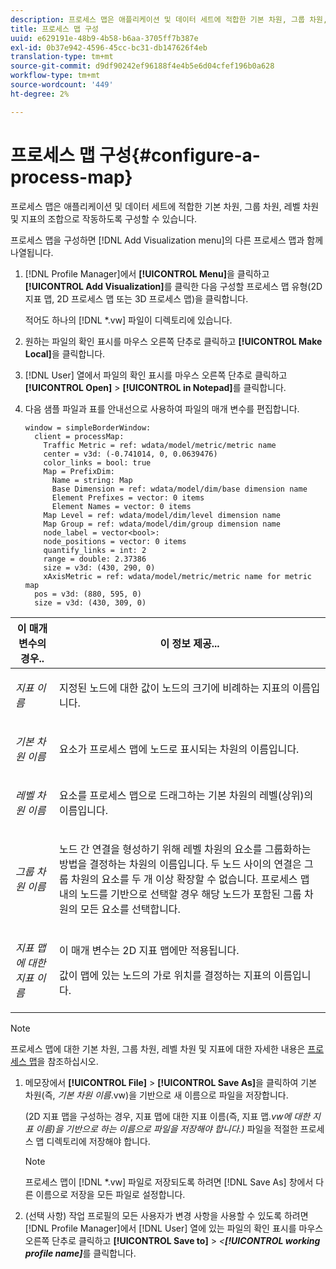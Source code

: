 ```yaml
---
description: 프로세스 맵은 애플리케이션 및 데이터 세트에 적합한 기본 차원, 그룹 차원, 레벨 차원 및 지표의 조합으로 작동하도록 구성할 수 있습니다.
title: 프로세스 맵 구성
uuid: e629191e-48b9-4b58-b6aa-3705ff7b387e
exl-id: 0b37e942-4596-45cc-bc31-db147626f4eb
translation-type: tm+mt
source-git-commit: d9df90242ef96188f4e4b5e6d04cfef196b0a628
workflow-type: tm+mt
source-wordcount: '449'
ht-degree: 2%

---
```


# 프로세스 맵 구성{#configure-a-process-map}

프로세스 맵은 애플리케이션 및 데이터 세트에 적합한 기본 차원, 그룹 차원, 레벨 차원 및 지표의 조합으로 작동하도록 구성할 수 있습니다.

프로세스 맵을 구성하면 [!DNL Add Visualization menu]의 다른 프로세스 맵과 함께 나열됩니다.

1. [!DNL Profile Manager]에서 **[!UICONTROL Menu]**&#x200B;을 클릭하고 **[!UICONTROL Add Visualization]**&#x200B;를 클릭한 다음 구성할 프로세스 맵 유형(2D 지표 맵, 2D 프로세스 맵 또는 3D 프로세스 맵)을 클릭합니다.

   적어도 하나의 [!DNL *.vw] 파일이 디렉토리에 있습니다.

1. 원하는 파일의 확인 표시를 마우스 오른쪽 단추로 클릭하고 **[!UICONTROL Make Local]**&#x200B;을 클릭합니다.
1. [!DNL User] 열에서 파일의 확인 표시를 마우스 오른쪽 단추로 클릭하고 **[!UICONTROL Open]** > **[!UICONTROL in Notepad]**&#x200B;를 클릭합니다.
1. 다음 샘플 파일과 표를 안내선으로 사용하여 파일의 매개 변수를 편집합니다.

   ```
   window = simpleBorderWindow: 
     client = processMap: 
       Traffic Metric = ref: wdata/model/metric/metric name
       center = v3d: (-0.741014, 0, 0.0639476)
       color_links = bool: true
       Map = PrefixDim: 
         Name = string: Map
         Base Dimension = ref: wdata/model/dim/base dimension name
         Element Prefixes = vector: 0 items
         Element Names = vector: 0 items
       Map Level = ref: wdata/model/dim/level dimension name
       Map Group = ref: wdata/model/dim/group dimension name
       node_label = vector<bool>: 
       node_positions = vector: 0 items
       quantify_links = int: 2
       range = double: 2.37386
       size = v3d: (430, 290, 0)
       xAxisMetric = ref: wdata/model/metric/metric name for metric map
     pos = v3d: (880, 595, 0)
     size = v3d: (430, 309, 0)
   ```

<table id="table_3F072DB1B68746C49DF9332718982EBE"> 
 <thead> 
  <tr> 
   <th colname="col1" class="entry"> 이 매개 변수의 경우.. </th> 
   <th colname="col2" class="entry"> 이 정보 제공... </th> 
  </tr> 
 </thead>
 <tbody> 
  <tr> 
   <td colname="col1"> <p><i>지표 이름</i> </p> </td> 
   <td colname="col2"> <p>지정된 노드에 대한 값이 노드의 크기에 비례하는 지표의 이름입니다. </p> </td> 
  </tr> 
  <tr> 
   <td colname="col1"> <p><i>기본 차원 이름</i> </p> </td> 
   <td colname="col2"> <p>요소가 프로세스 맵에 노드로 표시되는 차원의 이름입니다. </p> </td> 
  </tr> 
  <tr> 
   <td colname="col1"> <p><i>레벨 차원 이름</i> </p> </td> 
   <td colname="col2"> <p>요소를 프로세스 맵으로 드래그하는 기본 차원의 레벨(상위)의 이름입니다. </p> </td> 
  </tr> 
  <tr> 
   <td colname="col1"> <p><i>그룹 차원 이름</i> </p> </td> 
   <td colname="col2"> <p>노드 간 연결을 형성하기 위해 레벨 차원의 요소를 그룹화하는 방법을 결정하는 차원의 이름입니다. 두 노드 사이의 연결은 그룹 차원의 요소를 두 개 이상 확장할 수 없습니다. 프로세스 맵 내의 노드를 기반으로 선택할 경우 해당 노드가 포함된 그룹 차원의 모든 요소를 선택합니다. </p> </td> 
  </tr> 
  <tr> 
   <td colname="col1"> <p><i>지표 맵에 대한 지표 이름</i> </p> </td> 
   <td colname="col2"> <p>이 매개 변수는 2D 지표 맵에만 적용됩니다. </p> <p>값이 맵에 있는 노드의 가로 위치를 결정하는 지표의 이름입니다. </p> </td> 
  </tr> 
 </tbody> 
</table>

>[!NOTE]
>
>프로세스 맵에 대한 기본 차원, 그룹 차원, 레벨 차원 및 지표에 대한 자세한 내용은 [프로세스 맵](../../../home/c-get-started/c-analysis-vis/c-proc-maps/c-proc-maps.md#concept-880aee224404429785b733a4e80d275e)을 참조하십시오.

1. 메모장에서 **[!UICONTROL File]** > **[!UICONTROL Save As]**&#x200B;을 클릭하여 기본 차원(즉, *기본 차원 이름*.vw)을 기반으로 새 이름으로 파일을 저장합니다.

   (2D 지표 맵을 구성하는 경우, 지표 맵에 대한 지표 이름(즉, 지표 맵&#x200B;*.vw에 대한 지표 이름)을 기반으로 하는 이름으로 파일을 저장해야 합니다.)* 파일을 적절한 프로세스 맵 디렉토리에 저장해야 합니다.

   >[!NOTE]
   >
   >프로세스 맵이 [!DNL *.vw] 파일로 저장되도록 하려면 [!DNL Save As] 창에서 다른 이름으로 저장을 모든 파일로 설정합니다.

1. (선택 사항) 작업 프로필의 모든 사용자가 변경 사항을 사용할 수 있도록 하려면 [!DNL Profile Manager]에서 [!DNL User] 열에 있는 파일의 확인 표시를 마우스 오른쪽 단추로 클릭하고 **[!UICONTROL Save to]** > *&lt;**[!UICONTROL working profile name]***&#x200B;를 클릭합니다.
